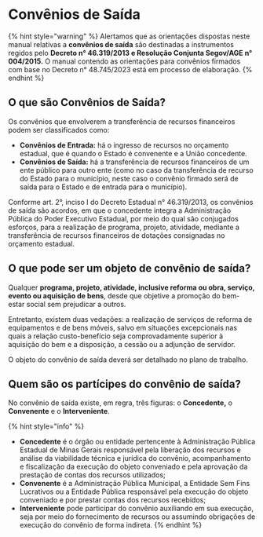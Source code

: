 # Convênios de Saída

{% hint style="warning" %}
Alertamos que as orientações dispostas neste manual relativas a **convênios de saída** são destinadas a instrumentos regidos pelo **Decreto n° 46.319/2013 e Resolução Conjunta Segov/AGE n° 004/2015.** O manual contendo as orientações para convênios firmados com base no Decreto n° 48.745/2023 está em processo de elaboração.
{% endhint %}

## O que são Convênios de Saída?

Os convênios que envolverem a transferência de recursos financeiros podem ser classificados como:&#x20;

* **Convênios de Entrada:** há o ingresso de recursos no orçamento estadual, que é quando o Estado é convenente e a União concedente.&#x20;
* **Convênios de Saída:** há a transferência de recursos financeiros de um ente público para outro ente (como no caso da transferência de recurso do Estado para o município, neste caso o convênio firmado será de saída para o Estado e de entrada para o município).&#x20;

Conforme art. 2°, inciso I do Decreto Estadual n° 46.319/2013, os convênios de saída são acordos, em que o concedente integra a Administração Pública do Poder Executivo Estadual, por meio do qual são conjugados esforços, para a realização de programa, projeto, atividade, mediante a transferência de recursos financeiros de dotações consignadas no orçamento estadual.&#x20;

## O que pode ser um objeto de convênio de saída?&#x20;

Qualquer **programa, projeto, atividade, inclusive reforma ou obra, serviço, evento ou aquisição de bens**, desde que objetive a promoção do bem-estar social sem prejudicar a outros.&#x20;

Entretanto, existem duas vedações: a realização de serviços de reforma de equipamentos e de bens móveis, salvo em situações excepcionais nas quais a relação custo-benefício seja comprovadamente superior à aquisição do bem e a disposição, a cessão ou a adjunção de servidor.&#x20;

O objeto do convênio de saída deverá ser detalhado no plano de trabalho.

## Quem são os partícipes do convênio de saída?&#x20;

No convênio de saída existe, em regra, três figuras: o **Concedente,** o **Convenente** e o **Interveniente**.

{% hint style="info" %}
* **Concedente** é o órgão ou entidade pertencente à Administração Pública Estadual de Minas Gerais responsável pela liberação dos recursos e análise da viabilidade técnica e jurídica do convênio, acompanhamento e fiscalização da execução do objeto conveniado e pela aprovação da prestação de contas dos recursos utilizados;
* **Convenente** é a Administração Pública Municipal, a Entidade Sem Fins Lucrativos ou a Entidade Pública responsável pela execução do objeto conveniado e por prestar contas dos recursos recebidos;
* **Interveniente** pode participar do convênio auxiliando em sua execução, seja por meio do fornecimento de recursos ou assumindo obrigações de execução do convênio de forma indireta.&#x20;
{% endhint %}
